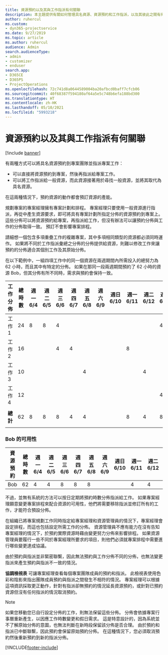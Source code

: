 ```yaml
---
title: 資源預約以及其與工作指派有何關聯
description: 本主題提供有關如何管理具名資源、資源預約和工作指派，以及其彼此之間有何關聯的資訊。
author: ruhercul
ms.custom:
- dyn365-projectservice
ms.date: 9/27/2019
ms.topic: article
ms.author: ruhercul
audience: Admin
search.audienceType:
- admin
- customizer
- enduser
search.app:
- D365CE
- D365PS
- ProjectOperations
ms.openlocfilehash: 72c741d8a0644589004ba20afbcd0baff7cfcb06
ms.sourcegitcommit: 40f68387f594180af64a5e5c748b6efa188bd300
ms.translationtype: HT
ms.contentlocale: zh-HK
ms.lasthandoff: 05/10/2021
ms.locfileid: "5993218"
---
```

# <a name="resource-bookings-and-how-they-relate-to-task-assignments"></a>資源預約以及其與工作指派有何關聯

[!include [banner](../includes/psa-now-project-operations.md)]

有兩種方式可以將具名資源預約到專案團隊並指派專案工作：

- 可以直接將資源預約到專案，然後再指派給專案工作。
- 可以將工作指派給一般資源，而此資源接著用於尋找一般資源，並將其取代為具名資源。 

在這兩種情況下，預約資源的動作都會預訂資源的產能。

規劃專案的專案經理擁有專案計劃和排程。 專案經理只要使用一般資源進行指派，再從中產生資源要求，即可將具有專案計劃所指定分佈的資源預約到專案上。 這些分佈可以將資源預約給專案，再指派給工作，但沒有辦法可以讓預約分佈與工作的分佈取得一致。 預訂不會影響專案排程。

請細想一個包含多項重疊工作的複雜專案，其中多項相同類型的資源都必須同時運作。 如果將不同於工作指派彙總之分佈的分佈提供給資源，則難以修改工作來讓預約的分佈適合其個別工作及其原始分佈。

在以下範例中，一組四項工作中的同一個資源在兩週期間內所需投入的總努力為 62 小時，而且其中有特定的分佈。 如果在那同一段兩週期間預約了 62 小時的資源 Bob，但其分佈有所不同時，需求與預約會保持一致。

| **工作分佈**    | **總時數** | 週一 6/4 | 週二 6/5 | 週三 6/6 | 週四 6/7 | 週五 6/8 | 週六 6/9 | 週日 6/10 | 週一 6/11 | 週二 6/12 | 週三 6/13 | 週四 6/14 | 週五 6/15 |
|----------------------|-----------------|--------|--------|--------|--------|--------|--------|---------|---------|---------|---------|---------|---------|
| 工作 1               | 24              | 8      | 8      | 4      |        |        |        |         |         |         | 4       |         |         |
| 工作 2               | 16              |        |        | 4      | 4      |        |        |         | 8       |         |         |         |         |
| 工作 3               | 10              |        |        |        |        | 4      |        |         |         | 4       |         | 2       |         |
| 工作 4               | 12              |        |        |        |        |        |        |         |         |         | 4       |         | 8       |
|                      |                 |        |        |        |        |        |        |         |         |         |         |         |         |
| **總計**           | 62              | 8      | 8      | 8      | 4      | 4      |        |         | 8       | 4       | 8       | 2       | 8       |
|                      |                 |        |        |        |        |        |        |         |         |         |         |

### <a name="bobs-availability"></a>Bob 的可用性
| **資源預約** | **總時數** | 週一 6/4 | 週二 6/5 | 週三 6/6 | 週四 6/7 | 週五 6/8 | 週六 6/9 | 週日 6/10 | 週一 6/11 | 週二 6/12 | 週三 6/13 | 週四 6/14 | 週五 6/15 |
|------------------------|-----------------|--------|--------|--------|--------|--------|--------|---------|---------|---------|---------|---------|---------|
| Bob                    | 62              | 4      | 4      | 8      | 8      | 8      |        |         | 4       | 4       | 8       | 8       | 6       |

不過，並無有系統的方法可以按日定期將預約時數分佈指派給工作。 如果專案經理願意變更專案排程來配合資源的可用性，他們將需要移除指派並修訂所有的工作，才能符合預設分佈。

在組織已將專案規劃工作同時指定給專案經理和資源管理員的情況下，專案經理會設定排程，而這也包括設定所需工作的分佈。 資源管理員不應有能力在沒有告知專案經理的情況下，於預約實際資源時藉由變更努力分佈來影響排程。 如果資源管理員要履行一些不同於專案經理所要求的項目，則他們必須就專案排程中需要進行哪些變更達成協議。

由於預約與指派並非緊密聯繫，因此無法預約與工作分佈不同的分佈，也無法變更指派來產生預約與指派不一致的情況。

**協調檢視表** 可讓專案經理查看每個專案團隊成員的預約和指派。 此檢視表使用色彩和陰影來指出團隊成員預約與指派之間發生不相符的情況。 專案經理可以根據這項資訊採取更正動作，針對有指派卻無預約的情況延長資源預約，或針對已預約資源但沒有任何指派的情況取消預約。

> [!NOTE]
> 如果您移動您已自行設定分佈的工作，則無法保留這些分佈。 分佈會依據專案行事曆重新產生，以因應工作時數變更和假日需求。 這是特意設計的，因為系統並不了解原始分佈的意圖，也無法判斷在新時段保留該分佈是否合理。 由於預約和指派已中斷聯繫，因此預約會保留原始預約分佈。 在這種情況下，您必須取消預約然後重新預約到新的指派分佈。



[!INCLUDE[footer-include](../includes/footer-banner.md)]